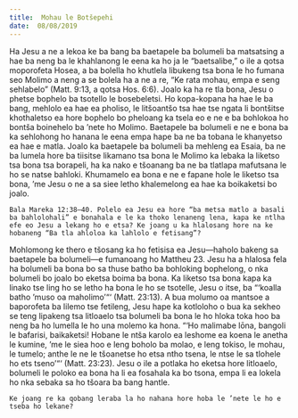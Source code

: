 ```yaml
---
title:  Mohau le Botšepehi
date:  08/08/2019
---
```


Ha Jesu a ne a lekoa ke ba bang ba baetapele ba bolumeli ba matsatsing a hae ba neng ba le khahlanong le eena ka ho ja le “baetsalibe,” o ile a qotsa moporofeta Hosea, a ba bolella ho khutlela libukeng tsa bona le ho fumana seo Molimo a neng a se bolela ha a ne a re, “Ke rata mohau, empa e seng sehlabelo” (Matt. 9:13, a qotsa Hos. 6:6). Joalo ka ha re tla bona, Jesu o phetse bophelo ba tsotello le bosebeletsi. Ho kopa-kopana ha hae le ba bang, mehlolo ea hae ea pholiso, le litšoantšo tsa hae tse ngata li bontšitse khothaletso ea hore bophelo bo pheloang ka tsela eo e ne e ba bohlokoa ho bontša boinehelo ba ’nete ho Molimo. Baetapele ba bolumeli e ne e bona ba ka sehlohong ho hanana le eena empa hape ba ne ba tobana le khanyetso ea hae e matla. Joalo ka baetapele ba bolumeli ba mehleng ea Esaia, ba ne ba lumela hore ba tiisitse likamano tsa bona le Molimo ka lebaka la liketso tsa bona tsa borapeli, ha ka nako e tšoanang ba ne ba tlatlapa mafutsana le ho se natse bahloki. Khumamelo ea bona e ne e fapane hole le liketso tsa bona, ’me Jesu o ne a sa siee letho khalemelong ea hae ka boikaketsi bo joalo.

`Bala Mareka 12:38–40. Polelo ea Jesu ea hore “ba metsa matlo a basali ba bahlolohali” e bonahala e le ka thoko lenaneng lena, kapa ke ntlha efe eo Jesu a lekang ho e etsa? Ke joang u ka hlalosang hore na ke hobaneng “Ba tla ahloloa ka lahlolo e fetisang”?`

Mohlomong ke thero e tšosang ka ho fetisisa ea Jesu—haholo bakeng sa baetapele ba bolumeli—e fumanoang ho Mattheu 23. Jesu ha a hlalosa fela ha bolumeli ba bona bo sa thuse batho ba bohloking bophelong, o nka bolumeli bo joalo bo eketsa boima ba bona. Ka liketso tsa bona kapa ka linako tse ling ho se letho ha bona le ho se tsotelle, Jesu o itse, ba “‘koalla batho ’muso oa maholimo’“‘ (Matt. 23:13). A bua molumo oa mantsoe a baporofeta ba lilemo tse fetileng, Jesu hape ka kotloloho o bua ka sekheo se teng lipakeng tsa litloaelo tsa bolumeli ba bona le ho hloka toka hoo ba neng ba ho lumella le ho una molemo ka hona. “‘Ho malimabe lōna, bangoli le bafarisi, baikaketsi! Hobane le ntša karolo ea leshome ea koena le anetha le kumine, ’me le siea hoo e leng boholo ba molao, e leng tokiso, le mohau, le tumelo; anthe le ne le tšoanetse ho etsa ntho tsena, le ntse le sa tlohele ho ets tseno’“‘ (Matt. 23:23). Jesu o ile a potlaka ho eketsa hore litloaelo, bolumeli le poloko ea bona ha li ea fosahala ka bo tsona, empa li ea lokela ho nka sebaka sa ho tšoara ba bang hantle.

`Ke joang re ka qobang leraba la ho nahana hore hoba le ’nete le ho e tseba ho lekane?`